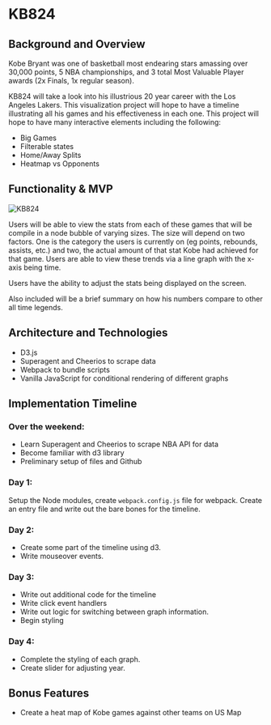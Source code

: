 # KB824

## Background and Overview

Kobe Bryant was one of basketball most endearing stars amassing over 30,000 points, 5 NBA championships, and 3 total Most Valuable Player awards (2x Finals, 1x regular season).

KB824 will take a look into his illustrious 20 year career with the Los Angeles Lakers. This visualization project will hope to have a timeline illustrating all his games and his effectiveness in each one. This project will hope to have many interactive elements including the following:

* Big Games
* Filterable states
* Home/Away Splits
* Heatmap vs Opponents

## Functionality & MVP

![KB824](https://i.imgur.com/rqS09h0.png)

Users will be able to view the stats from each of these games that will be compile in a node bubble of varying sizes. The size will depend on two factors. One is the category the users is currently on (eg points, rebounds, assists, etc.) and two, the actual amount of that stat Kobe had achieved for that game. Users are able to view these trends via a line graph with the x-axis being time.

Users have the ability to adjust the stats being displayed on the screen.

Also included will be a brief summary on how his numbers compare to other all time legends.

## Architecture and Technologies

* D3.js
* Superagent and Cheerios to scrape data
* Webpack to bundle scripts
* Vanilla JavaScript for conditional rendering of different graphs

## Implementation Timeline

### Over the weekend:

* Learn Superagent and Cheerios to scrape NBA API for data
* Become familiar with d3 library
* Preliminary setup of files and Github

### Day 1:

Setup the Node modules, create `webpack.config.js` file for webpack. Create an entry file and write out the bare bones for the timeline.

### Day 2:

* Create some part of the timeline using d3.
* Write mouseover events.

### Day 3:

* Write out additional code for the timeline
* Write click event handlers
* Write out logic for switching between graph information.
* Begin styling

### Day 4:

* Complete the styling of each graph.
* Create slider for adjusting year.

## Bonus Features

* Create a heat map of Kobe games against other teams on US Map

